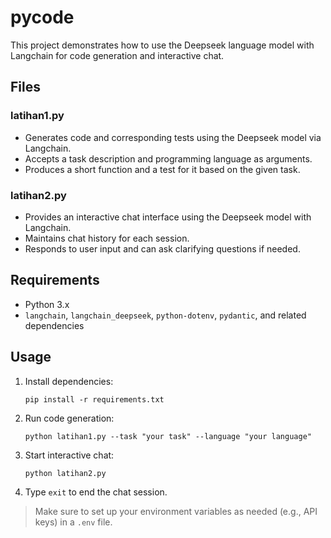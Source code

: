 # pycode

This project demonstrates how to use the Deepseek language model with Langchain for code generation and interactive chat.

## Files

### latihan1.py

- Generates code and corresponding tests using the Deepseek model via Langchain.
- Accepts a task description and programming language as arguments.
- Produces a short function and a test for it based on the given task.

### latihan2.py

- Provides an interactive chat interface using the Deepseek model with Langchain.
- Maintains chat history for each session.
- Responds to user input and can ask clarifying questions if needed.

## Requirements

- Python 3.x
- `langchain`, `langchain_deepseek`, `python-dotenv`, `pydantic`, and related dependencies

## Usage

1. Install dependencies:
   ```
   pip install -r requirements.txt
   ```

2. Run code generation:
   ```
   python latihan1.py --task "your task" --language "your language"
   ```

3. Start interactive chat:
   ```
   python latihan2.py
   ```

4. Type `exit` to end the chat session.

> Make sure to set up your environment variables as needed (e.g., API keys) in a `.env` file.
